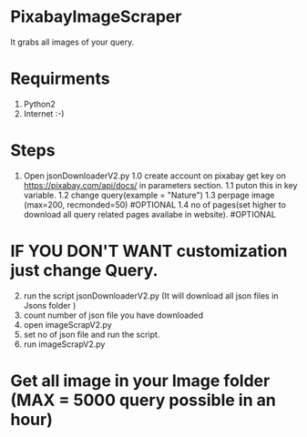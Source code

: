 # PixabayImageScraper
It grabs all images of your query.

# Requirments
1. Python2
2. Internet :-)

# Steps
1. Open jsonDownloaderV2.py 
1.0 create account on pixabay get key on https://pixabay.com/api/docs/ in parameters section.
1.1 puton this in key variable.
1.2 change query(example = "Nature")
1.3 perpage image (max=200, recmonded=50) #OPTIONAL
1.4 no of pages(set higher to download all query related pages availabe in website). #OPTIONAL
# IF YOU DON'T WANT customization just change Query.
2. run the script jsonDownloaderV2.py (It will download all json files in Jsons folder )
3. count number of json file you have downloaded
4. open imageScrapV2.py
5. set no of json file and run the script.
6. run imageScrapV2.py
# Get all image in your Image folder (MAX = 5000 query possible in an hour)

